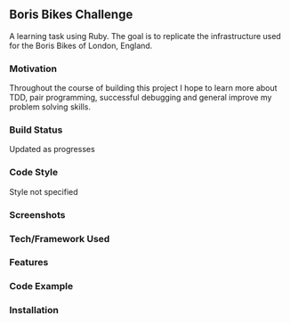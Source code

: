 ## Boris Bikes Challenge

A learning task using Ruby. The goal is to replicate the infrastructure used for the Boris Bikes of London, England.

### Motivation

Throughout the course of building this project I hope to learn more about TDD, pair programming, successful debugging and general improve my problem solving skills.

### Build Status

Updated as progresses

### Code Style

Style not specified

### Screenshots

### Tech/Framework Used

### Features

### Code Example

### Installation

